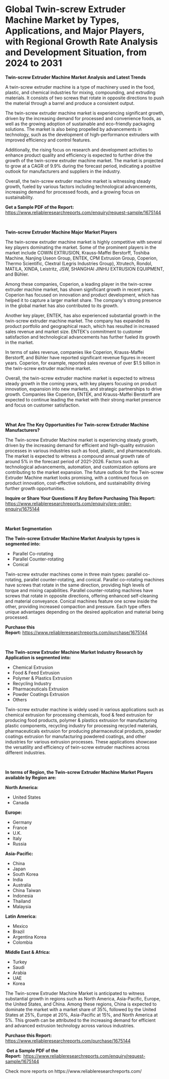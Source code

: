 <p><h1>Global Twin-screw Extruder Machine Market by Types, Applications, and Major Players, with Regional Growth Rate Analysis and Development Situation, from 2024 to 2031</h1></p><p><strong>Twin-screw Extruder Machine Market Analysis and Latest Trends</strong></p>
<p><p>A twin-screw extruder machine is a type of machinery used in the food, plastic, and chemical industries for mixing, compounding, and extruding materials. It consists of two screws that rotate in opposite directions to push the material through a barrel and produce a consistent output.</p><p>The twin-screw extruder machine market is experiencing significant growth, driven by the increasing demand for processed and convenience foods, as well as the growing adoption of sustainable and eco-friendly packaging solutions. The market is also being propelled by advancements in technology, such as the development of high-performance extruders with improved efficiency and control features.</p><p>Additionally, the rising focus on research and development activities to enhance product quality and efficiency is expected to further drive the growth of the twin-screw extruder machine market. The market is projected to grow at a CAGR of 9.9% during the forecast period, indicating a positive outlook for manufacturers and suppliers in the industry.</p><p>Overall, the twin-screw extruder machine market is witnessing steady growth, fueled by various factors including technological advancements, increasing demand for processed foods, and a growing focus on sustainability.</p></p>
<p><strong>Get a Sample PDF of the Report:&nbsp;</strong> <a href="https://www.reliableresearchreports.com/enquiry/request-sample/1675144">https://www.reliableresearchreports.com/enquiry/request-sample/1675144</a></p>
<p>&nbsp;</p>
<p><strong>Twin-screw Extruder Machine Major Market Players</strong></p>
<p><p>The twin-screw extruder machine market is highly competitive with several key players dominating the market. Some of the prominent players in the market include COWIN EXTRUSION, Krauss-Maffei Berstorff, Toshiba Machine, Nanjing Useon Group, ENTEK, CPM Extrusion Group, Coperion, Thermo Scientific, Clextral (Legris Industries Group), Xtrutech, Rondol, MATILA, XINDA, Leistritz, JSW, SHANGHAI JINHU EXTRUSION EQUIPMENT, and Bühler.</p><p>Among these companies, Coperion, a leading player in the twin-screw extruder machine market, has shown significant growth in recent years. Coperion has focused on innovation and product development, which has helped it to capture a larger market share. The company's strong presence in the global market has also contributed to its growth.</p><p>Another key player, ENTEK, has also experienced substantial growth in the twin-screw extruder machine market. The company has expanded its product portfolio and geographical reach, which has resulted in increased sales revenue and market size. ENTEK's commitment to customer satisfaction and technological advancements has further fueled its growth in the market.</p><p>In terms of sales revenue, companies like Coperion, Krauss-Maffei Berstorff, and Bühler have reported significant revenue figures in recent years. Coperion, for example, reported sales revenue of over $1.5 billion in the twin-screw extruder machine market.</p><p>Overall, the twin-screw extruder machine market is expected to witness steady growth in the coming years, with key players focusing on product innovation, expansion into new markets, and strategic partnerships to drive growth. Companies like Coperion, ENTEK, and Krauss-Maffei Berstorff are expected to continue leading the market with their strong market presence and focus on customer satisfaction.</p></p>
<p>&nbsp;</p>
<p><strong>What Are The Key Opportunities For Twin-screw Extruder Machine Manufacturers?</strong></p>
<p><p>The Twin-screw Extruder Machine market is experiencing steady growth, driven by the increasing demand for efficient and high-quality extrusion processes in various industries such as food, plastic, and pharmaceuticals. The market is expected to witness a compound annual growth rate of around 5% in the forecast period of 2021-2026. Factors such as technological advancements, automation, and customization options are contributing to the market expansion. The future outlook for the Twin-screw Extruder Machine market looks promising, with a continued focus on product innovation, cost-effective solutions, and sustainability driving further growth opportunities.</p></p>
<p><strong>Inquire or Share Your Questions If Any Before Purchasing This Report:</strong> <a href="https://www.reliableresearchreports.com/enquiry/pre-order-enquiry/1675144">https://www.reliableresearchreports.com/enquiry/pre-order-enquiry/1675144</a></p>
<p>&nbsp;</p>
<p><strong>Market Segmentation</strong></p>
<p><strong>The Twin-screw Extruder Machine Market Analysis by types is segmented into:</strong></p>
<p><ul><li>Parallel Co-rotating</li><li>Parallel Counter-rotating</li><li>Conical</li></ul></p>
<p><p>Twin-screw extruder machines come in three main types: parallel co-rotating, parallel counter-rotating, and conical. Parallel co-rotating machines have screws that rotate in the same direction, providing high levels of torque and mixing capabilities. Parallel counter-rotating machines have screws that rotate in opposite directions, offering enhanced self-cleaning and material conveyance. Conical machines feature one screw inside the other, providing increased compaction and pressure. Each type offers unique advantages depending on the desired application and material being processed.</p></p>
<p><strong>Purchase this Report:&nbsp;</strong><a href="https://www.reliableresearchreports.com/purchase/1675144">https://www.reliableresearchreports.com/purchase/1675144</a></p>
<p>&nbsp;</p>
<p><strong>The Twin-screw Extruder Machine Market Industry Research by Application is segmented into:</strong></p>
<p><ul><li>Chemical Extrusion</li><li>Food & Feed Extrusion</li><li>Polymer & Plastics Extrusion</li><li>Recycling Industry</li><li>Pharmaceuticals Extrusion</li><li>Powder Coatings Extrusion</li><li>Others</li></ul></p>
<p><p>Twin-screw extruder machine is widely used in various applications such as chemical extrusion for processing chemicals, food & feed extrusion for producing food products, polymer & plastics extrusion for manufacturing plastic components, recycling industry for processing recycled materials, pharmaceuticals extrusion for producing pharmaceutical products, powder coatings extrusion for manufacturing powdered coatings, and other industries for various extrusion processes. These applications showcase the versatility and efficiency of twin-screw extruder machines across different industries.</p></p>
<p>&nbsp;</p>
<p><strong>In terms of Region, the Twin-screw Extruder Machine Market Players available by Region are:</strong></p>
<p>
    <p> <strong> North America: </strong>
        <ul>
            <li>United States</li>
            <li>Canada</li>
        </ul>
        </p> 
    <p> <strong> Europe: </strong>
        <ul>
            <li>Germany</li>
            <li>France</li>
            <li>U.K.</li>
            <li>Italy</li>
            <li>Russia</li>
        </ul>
        </p> 
    <p> <strong> Asia-Pacific: </strong>
        <ul>
            <li>China</li>
            <li>Japan</li>
            <li>South Korea</li>
            <li>India</li>
            <li>Australia</li>
            <li>China Taiwan</li>
            <li>Indonesia</li>
            <li>Thailand</li>
            <li>Malaysia</li>
        </ul>
        </p> 
    <p> <strong> Latin America: </strong>
        <ul>
            <li>Mexico</li>
            <li>Brazil</li>
            <li>Argentina Korea</li>
            <li>Colombia</li>
        </ul>
        </p> 
    <p> <strong> Middle East & Africa: </strong>
        <ul>
            <li>Turkey</li>
            <li>Saudi</li>
            <li>Arabia</li>
            <li>UAE</li>
            <li>Korea</li>
        </ul>
    </p>
    </p>
<p><p>The Twin-screw Extruder Machine Market is anticipated to witness substantial growth in regions such as North America, Asia-Pacific, Europe, the United States, and China. Among these regions, China is expected to dominate the market with a market share of 35%, followed by the United States at 25%, Europe at 20%, Asia-Pacific at 15%, and North America at 5%. This growth can be attributed to the increasing demand for efficient and advanced extrusion technology across various industries.</p></p>
<p><strong>Purchase this Report: </strong><a href="https://www.reliableresearchreports.com/purchase/1675144">https://www.reliableresearchreports.com/purchase/1675144</a></p>
<p>&nbsp;<strong>Get a Sample PDF of the Report:&nbsp;&nbsp;</strong><a href="https://www.reliableresearchreports.com/enquiry/request-sample/1675144">https://www.reliableresearchreports.com/enquiry/request-sample/1675144</a></p>
<p><strong></strong></p>
<p>Check more reports on https://www.reliableresearchreports.com/</p>